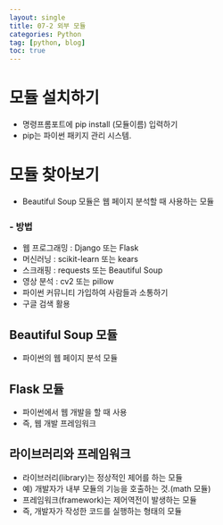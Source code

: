 ```yaml
---
layout: single
title: 07-2 외부 모듈
categories: Python
tag: [python, blog]
toc: true
---
```


# 모듈 설치하기
- 명령프롬포트에 pip install (모듈이름) 입력하기
- pip는 파이썬 패키지 관리 시스템.

# 모듈 찾아보기
- Beautiful Soup 모듈은 웹 페이지 분석할 때 사용하는 모듈

### - 방법
- 웹 프로그래밍 : Django 또는 Flask
- 머신러닝 : scikit-learn 또는 kears
- 스크래핑 : requests 또는 Beautiful Soup
- 영상 분석 : cv2 또는 pillow
- 파이썬 커뮤니티 가입하여 사람들과 소통하기
- 구글 검색 활용

## Beautiful Soup 모듈
- 파이썬의 웹 페이지 분석 모듈

## Flask 모듈
- 파이썬에서 웹 개발을 할 때 사용
- 즉, 웹 개발 프레임워크

## 라이브러리와 프레임워크
- 라이브러리(library)는 정상적인 제어를 하는 모듈
- 예) 개발자가 내부 모듈의 기능을 호출하는 것.(math 모듈)
- 프레임워크(framework)는 제어역전이 발생하는 모듈
- 즉, 개발자가 작성한 코드를 실행하는 형태의 모듈
